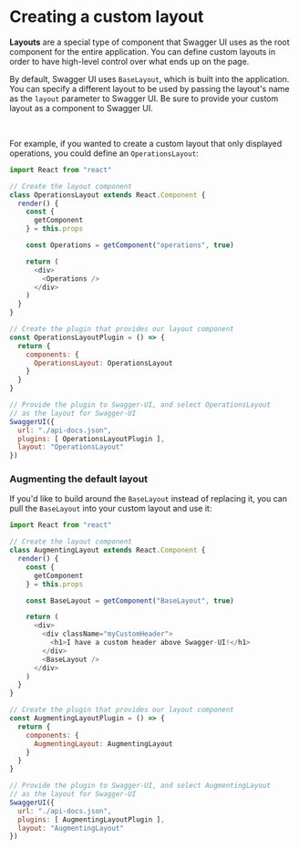 # Creating a custom layout

**Layouts** are a special type of component that Swagger UI uses as the root component for the entire application. You can define custom layouts in order to have high-level control over what ends up on the page.

By default, Swagger UI uses `BaseLayout`, which is built into the application. You can specify a different layout to be used by passing the layout's name as the `layout` parameter to Swagger UI. Be sure to provide your custom layout as a component to Swagger UI.

<br>

For example, if you wanted to create a custom layout that only displayed operations, you could define an `OperationsLayout`:

```js
import React from "react"

// Create the layout component
class OperationsLayout extends React.Component {
  render() {
    const {
      getComponent
    } = this.props

    const Operations = getComponent("operations", true)

    return (
      <div>
        <Operations />
      </div>
    )
  }
}

// Create the plugin that provides our layout component
const OperationsLayoutPlugin = () => {
  return {
    components: {
      OperationsLayout: OperationsLayout
    }
  }
}

// Provide the plugin to Swagger-UI, and select OperationsLayout
// as the layout for Swagger-UI
SwaggerUI({
  url: "./api-docs.json",
  plugins: [ OperationsLayoutPlugin ],
  layout: "OperationsLayout"
})
```

### Augmenting the default layout

If you'd like to build around the `BaseLayout` instead of replacing it, you can pull the `BaseLayout` into your custom layout and use it:

```js
import React from "react"

// Create the layout component
class AugmentingLayout extends React.Component {
  render() {
    const {
      getComponent
    } = this.props

    const BaseLayout = getComponent("BaseLayout", true)

    return (
      <div>
        <div className="myCustomHeader">
          <h1>I have a custom header above Swagger-UI!</h1>
        </div>
        <BaseLayout />
      </div>
    )
  }
}

// Create the plugin that provides our layout component
const AugmentingLayoutPlugin = () => {
  return {
    components: {
      AugmentingLayout: AugmentingLayout
    }
  }
}

// Provide the plugin to Swagger-UI, and select AugmentingLayout
// as the layout for Swagger-UI
SwaggerUI({
  url: "./api-docs.json",
  plugins: [ AugmentingLayoutPlugin ],
  layout: "AugmentingLayout"
})
```
